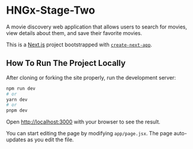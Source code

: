# HNGx-Stage-Two
A movie discovery web application that allows users to search for movies, view details about them, and save their favorite movies.

This is a [Next.js](https://nextjs.org/) project bootstrapped with [`create-next-app`](https://github.com/vercel/next.js/tree/canary/packages/create-next-app).

## How To Run The Project Locally

After cloning or forking the site properly, run the development server:

```bash
npm run dev
# or
yarn dev
# or
pnpm dev
```

Open [http://localhost:3000](http://localhost:3000) with your browser to see the result.

You can start editing the page by modifying `app/page.jsx`. The page auto-updates as you edit the file.
